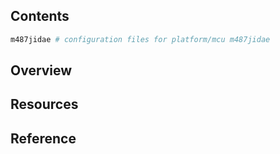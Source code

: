 ## Contents

```sh
m487jidae # configuration files for platform/mcu m487jidae
```

## Overview

## Resources

## Reference